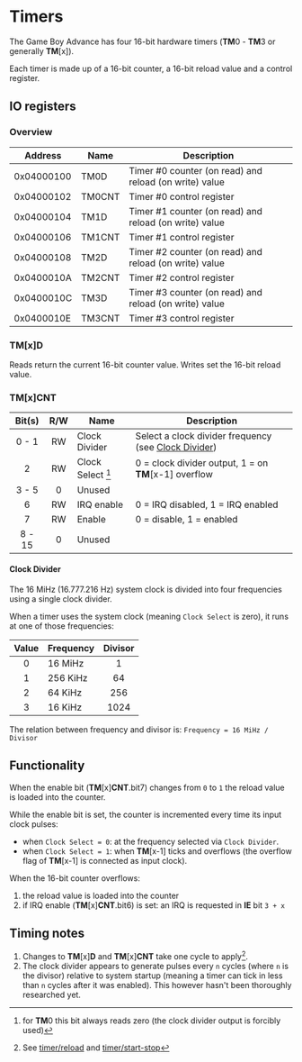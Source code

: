 # Timers

The Game Boy Advance has four 16-bit hardware timers (**TM**0 - **TM**3 or generally **TM**[x]).

Each timer is made up of a 16-bit counter, a 16-bit reload value and a control register.

## IO registers

### Overview

| Address    | Name      | Description                                            |
|------------|-----------|--------------------------------------------------------|
| 0x04000100 |TM0D       | Timer #0 counter (on read) and reload (on write) value |
| 0x04000102 |TM0CNT     | Timer #0 control register                              |
| 0x04000104 |TM1D       | Timer #1 counter (on read) and reload (on write) value |
| 0x04000106 |TM1CNT     | Timer #1 control register                              |
| 0x04000108 |TM2D       | Timer #2 counter (on read) and reload (on write) value |
| 0x0400010A |TM2CNT     | Timer #2 control register                              |
| 0x0400010C |TM3D       | Timer #3 counter (on read) and reload (on write) value |
| 0x0400010E |TM3CNT     | Timer #3 control register                              |

### TM[x]D

Reads return the current 16-bit counter value. Writes set the 16-bit reload value.

### TM[x]CNT

| Bit(s) | R/W | Name                 | Description                                                               |
|:------:|:---:|----------------------|---------------------------------------------------------------------------|
| 0 - 1  | RW  | Clock Divider        | Select a clock divider frequency (see [Clock Divider](#clock-divider))    |
| 2      | RW  | Clock Select [^1]    | 0 = clock divider output, 1 = on **TM**[x-1] overflow                     |
| 3 - 5  | 0   | Unused               |                                                                           |
| 6      | RW  | IRQ enable           | 0 = IRQ disabled, 1 = IRQ enabled                                         |
| 7      | RW  | Enable               | 0 = disable, 1 = enabled                                                  |
| 8 - 15 | 0   | Unused               |                                                                           |

#### Clock Divider

The 16 MiHz (16.777.216 Hz) system clock is divided into four frequencies using a single clock divider.

When a timer uses the system clock (meaning `Clock Select` is zero), it runs at one of those frequencies:

| Value | Frequency | Divisor |
|:-----:|-----------|:-------:|
| 0     | 16 MiHz   | 1       |
| 1     | 256 KiHz  | 64      |
| 2     | 64 KiHz   | 256     |
| 3     | 16 KiHz   | 1024    |

The relation between frequency and divisor is: `Frequency = 16 MiHz / Divisor`

## Functionality

When the enable bit (**TM**[x]**CNT**.bit7) changes from `0` to `1` the reload value is loaded into the counter.

While the enable bit is set, the counter is incremented every time its input clock pulses:
- when `Clock Select = 0`: at the frequency selected via `Clock Divider`.
- when `Clock Select = 1`: when **TM**[x-1] ticks and overflows (the overflow flag of **TM**[x-1] is connected as input clock).

When the 16-bit counter overflows:
1. the reload value is loaded into the counter
2. if IRQ enable (**TM**[x]**CNT**.bit6) is set: an IRQ is requested in **IE** bit `3 + x`

## Timing notes

1. Changes to **TM**[x]**D** and **TM**[x]**CNT** take one cycle to apply[^2].
2. The clock divider appears to generate pulses every `n` cycles (where `n` is the divisor) relative to system startup (meaning a timer can tick in less than `n` cycles after it was enabled). This however hasn't been thoroughly researched yet.

[^1]: for **TM**0 this bit always reads zero (the clock divider output is forcibly used)

[^2]: See [timer/reload](https://github.com/nba-emu/hw-test/tree/master/timer/reload) and [timer/start-stop](https://github.com/nba-emu/hw-test/tree/master/timer/start-stop) 